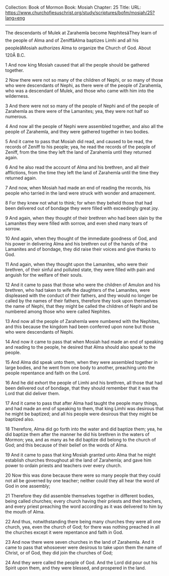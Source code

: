 Collection: Book of Mormon
Book: Mosiah
Chapter: 25
Title: 
URL: https://www.churchofjesuschrist.org/study/scriptures/bofm/mosiah/25?lang=eng

---

The descendants of Mulek at Zarahemla become NephitesâThey learn of the people of Alma and of ZeniffâAlma baptizes Limhi and all his peopleâMosiah authorizes Alma to organize the Church of God. About 120Â B.C.

1 And now king Mosiah caused that all the people should be gathered together.

2 Now there were not so many of the children of Nephi, or so many of those who were descendants of Nephi, as there were of the people of Zarahemla, who was a descendant of Mulek, and those who came with him into the wilderness.

3 And there were not so many of the people of Nephi and of the people of Zarahemla as there were of the Lamanites; yea, they were not half so numerous.

4 And now all the people of Nephi were assembled together, and also all the people of Zarahemla, and they were gathered together in two bodies.

5 And it came to pass that Mosiah did read, and caused to be read, the records of Zeniff to his people; yea, he read the records of the people of Zeniff, from the time they left the land of Zarahemla until they returned again.

6 And he also read the account of Alma and his brethren, and all their afflictions, from the time they left the land of Zarahemla until the time they returned again.

7 And now, when Mosiah had made an end of reading the records, his people who tarried in the land were struck with wonder and amazement.

8 For they knew not what to think; for when they beheld those that had been delivered out of bondage they were filled with exceedingly great joy.

9 And again, when they thought of their brethren who had been slain by the Lamanites they were filled with sorrow, and even shed many tears of sorrow.

10 And again, when they thought of the immediate goodness of God, and his power in delivering Alma and his brethren out of the hands of the Lamanites and of bondage, they did raise their voices and give thanks to God.

11 And again, when they thought upon the Lamanites, who were their brethren, of their sinful and polluted state, they were filled with pain and anguish for the welfare of their souls.

12 And it came to pass that those who were the children of Amulon and his brethren, who had taken to wife the daughters of the Lamanites, were displeased with the conduct of their fathers, and they would no longer be called by the names of their fathers, therefore they took upon themselves the name of Nephi, that they might be called the children of Nephi and be numbered among those who were called Nephites.

13 And now all the people of Zarahemla were numbered with the Nephites, and this because the kingdom had been conferred upon none but those who were descendants of Nephi.

14 And now it came to pass that when Mosiah had made an end of speaking and reading to the people, he desired that Alma should also speak to the people.

15 And Alma did speak unto them, when they were assembled together in large bodies, and he went from one body to another, preaching unto the people repentance and faith on the Lord.

16 And he did exhort the people of Limhi and his brethren, all those that had been delivered out of bondage, that they should remember that it was the Lord that did deliver them.

17 And it came to pass that after Alma had taught the people many things, and had made an end of speaking to them, that king Limhi was desirous that he might be baptized; and all his people were desirous that they might be baptized also.

18 Therefore, Alma did go forth into the water and did baptize them; yea, he did baptize them after the manner he did his brethren in the waters of Mormon; yea, and as many as he did baptize did belong to the church of God; and this because of their belief on the words of Alma.

19 And it came to pass that king Mosiah granted unto Alma that he might establish churches throughout all the land of Zarahemla; and gave him power to ordain priests and teachers over every church.

20 Now this was done because there were so many people that they could not all be governed by one teacher; neither could they all hear the word of God in one assembly;

21 Therefore they did assemble themselves together in different bodies, being called churches; every church having their priests and their teachers, and every priest preaching the word according as it was delivered to him by the mouth of Alma.

22 And thus, notwithstanding there being many churches they were all one church, yea, even the church of God; for there was nothing preached in all the churches except it were repentance and faith in God.

23 And now there were seven churches in the land of Zarahemla. And it came to pass that whosoever were desirous to take upon them the name of Christ, or of God, they did join the churches of God;

24 And they were called the people of God. And the Lord did pour out his Spirit upon them, and they were blessed, and prospered in the land.
